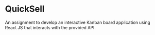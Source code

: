 # QuickSell

An assignment to develop an interactive Kanban board application using React JS that interacts with the provided API.
